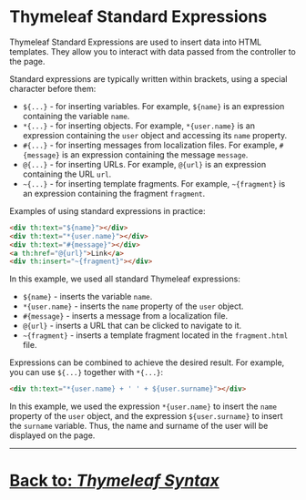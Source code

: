 # Thymeleaf Standard Expressions

Thymeleaf Standard Expressions are used to insert data into HTML templates. They allow you to interact with data passed from the controller to the page.

Standard expressions are typically written within brackets, using a special character before them:
- `${...}` - for inserting variables. For example, `${name}` is an expression containing the variable `name`.
- `*{...}` - for inserting objects. For example, `*{user.name}` is an expression containing the `user` object and accessing its `name` property.
- `#{...}` - for inserting messages from localization files. For example, `#{message}` is an expression containing the message `message`.
- `@{...}` - for inserting URLs. For example, `@{url}` is an expression containing the URL `url`.
- `~{...}` - for inserting template fragments. For example, `~{fragment}` is an expression containing the fragment `fragment`.

Examples of using standard expressions in practice:

```html
<div th:text="${name}"></div>
<div th:text="*{user.name}"></div>
<div th:text="#{message}"></div>
<a th:href="@{url}">Link</a>
<div th:insert="~{fragment}"></div>
```

In this example, we used all standard Thymeleaf expressions:
- `${name}` - inserts the variable `name`.
- `*{user.name}` - inserts the `name` property of the `user` object.
- `#{message}` - inserts a message from a localization file.
- `@{url}` - inserts a URL that can be clicked to navigate to it.
- `~{fragment}` - inserts a template fragment located in the `fragment.html` file.

Expressions can be combined to achieve the desired result. For example, you can use `${...}` together with `*{...}`:

```html
<div th:text="*{user.name} + ' ' + ${user.surname}"></div>
```

In this example, we used the expression `*{user.name}` to insert the `name` property of the `user` object, and the expression `${user.surname}` to insert the `surname` variable. Thus, the name and surname of the user will be displayed on the page.

---

# [**Back to**: *Thymeleaf Syntax*](../features/syntax.md)